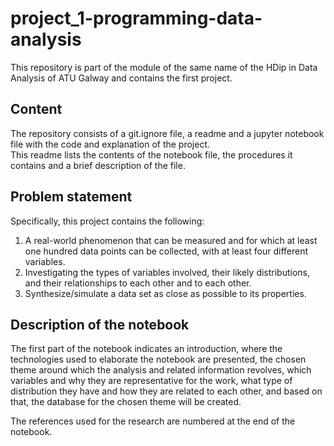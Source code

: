 # project_1-programming-data-analysis
This repository is part of the module of the same name of the HDip in Data Analysis of ATU Galway and contains the first project.  

## Content
The repository consists of a git.ignore file, a readme and a jupyter notebook file with the code and explanation of the project.  
This readme lists the contents of the notebook file, the procedures it contains and a brief description of the file.    
  
## Problem statement
Specifically, this project contains the following:
1. A real-world phenomenon that can be measured and for which at least one hundred data points can be collected, with at least four different variables.
2. Investigating the types of variables involved, their likely distributions, and their relationships to each other and to each other.
3. Synthesize/simulate a data set as close as possible to its properties.

## Description of the notebook

The first part of the notebook indicates an introduction, where the technologies used to elaborate the notebook are presented, the chosen theme around which the analysis and related
information revolves, which variables and why they are representative for the work, what type of distribution they have and how they are related to each other, and based on that, 
the database for the chosen theme will be created.  

The references used for the research are numbered at the end of the notebook.



